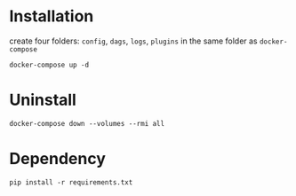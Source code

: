 # Installation

create four folders: `config`, `dags`, `logs`, `plugins` in the same folder as `docker-compose`

```
docker-compose up -d
```

# Uninstall

```
docker-compose down --volumes --rmi all
```

# Dependency

```
pip install -r requirements.txt
```
